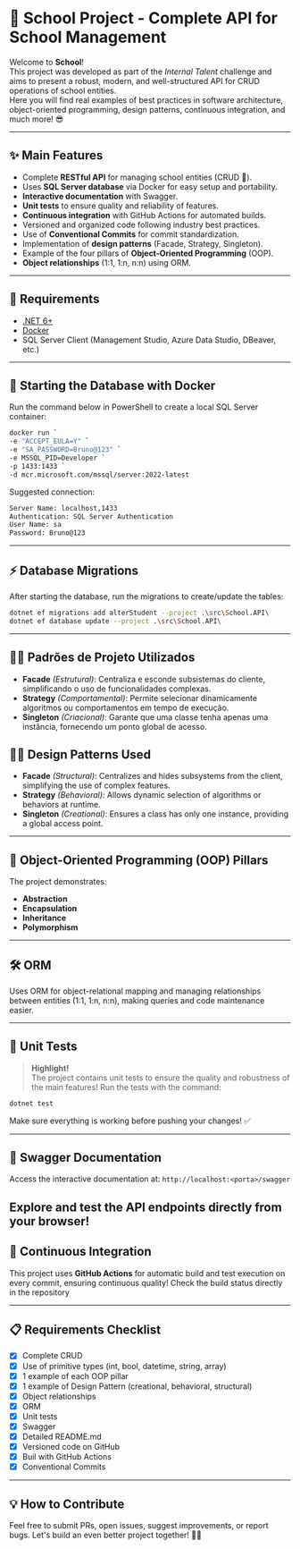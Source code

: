# 🚀 School Project - Complete API for School Management

Welcome to **School**!  
This project was developed as part of the *Internal Talent* challenge and aims to present a robust, modern, and well-structured API for CRUD operations of school entities.  
Here you will find real examples of best practices in software architecture, object-oriented programming, design patterns, continuous integration, and much more! 😎

---

## ✨ Main Features

- Complete **RESTful API** for managing school entities (CRUD 📝).
- Uses **SQL Server database** via Docker for easy setup and portability.
- **Interactive documentation** with Swagger.
- **Unit tests** to ensure quality and reliability of features.
- **Continuous integration** with GitHub Actions for automated builds.
- Versioned and organized code following industry best practices.
- Use of **Conventional Commits** for commit standardization.
- Implementation of **design patterns** (Facade, Strategy, Singleton).
- Example of the four pillars of **Object-Oriented Programming** (OOP).
- **Object relationships** (1:1, 1:n, n:n) using ORM.

---

## 🚦 Requirements

- [.NET 6+](https://dotnet.microsoft.com/download)
- [Docker](https://www.docker.com/)
- SQL Server Client (Management Studio, Azure Data Studio, DBeaver, etc.)

---

## 🐳 Starting the Database with Docker

Run the command below in PowerShell to create a local SQL Server container:

```bash
docker run `
-e "ACCEPT_EULA=Y" `
-e "SA_PASSWORD=Bruno@123" `
-e MSSQL_PID=Developer `
-p 1433:1433 `
-d mcr.microsoft.com/mssql/server:2022-latest
```

Suggested connection:

```bash
Server Name: localhost,1433
Authentication: SQL Server Authentication
User Name: sa
Password: Bruno@123
```

---

## ⚡ Database Migrations

After starting the database, run the migrations to create/update the tables:

```bash
dotnet ef migrations add alterStudent --project .\src\School.API\
dotnet ef database update --project .\src\School.API\
```

---

## 🧑‍💻 Padrões de Projeto Utilizados

- **Facade** *(Estrutural)*: Centraliza e esconde subsistemas do cliente, simplificando o uso de funcionalidades complexas.
- **Strategy** *(Comportamental)*: Permite selecionar dinamicamente algoritmos ou comportamentos em tempo de execução.
- **Singleton** *(Criacional)*: Garante que uma classe tenha apenas uma instância, fornecendo um ponto global de acesso.

## 🧑‍💻 Design Patterns Used
- **Facade** *(Structural)*: Centralizes and hides subsystems from the client, simplifying the use of complex features.
- **Strategy** *(Behavioral)*: Allows dynamic selection of algorithms or behaviors at runtime.
- **Singleton** *(Creational)*: Ensures a class has only one instance, providing a global access point.
---

## 🧩 Object-Oriented Programming (OOP) Pillars

The project demonstrates:
- **Abstraction**
- **Encapsulation**
- **Inheritance**
- **Polymorphism**
---

## 🛠️ ORM
Uses ORM for object-relational mapping and managing relationships between entities (1:1, 1:n, n:n), making queries and code maintenance easier.

---

## 🧪 Unit Tests

> **Highlight!**  
> The project contains unit tests to ensure the quality and robustness of the main features!
> Run the tests with the command:

```bash
dotnet test
```

Make sure everything is working before pushing your changes! ✅

---

## 📖 Swagger Documentation

Access the interactive documentation at: `http://localhost:<porta>/swagger`

Explore and test the API endpoints directly from your browser!
---

## 🔄 Continuous Integration

This project uses **GitHub Actions** for automatic build and test execution on every commit, ensuring continuous quality!
Check the build status directly in the repository

---

## 📋 Requirements Checklist
- [x] Complete CRUD
- [x] Use of primitive types (int, bool, datetime, string, array)
- [x] 1 example of each OOP pillar
- [x] 1 example of Design Pattern (creational, behavioral, structural)
- [x] Object relationships
- [x] ORM
- [x] Unit tests
- [x] Swagger
- [x] Detailed README.md
- [x] Versioned code on GitHub
- [x] Buil with GitHub Actions
- [x] Conventional Commits
---

## 💡 How to Contribute

Feel free to submit PRs, open issues, suggest improvements, or report bugs.
Let's build an even better project together! 🤝✨
